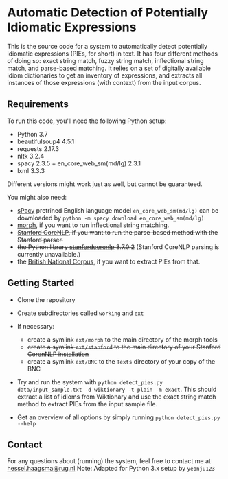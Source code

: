 # Automatic Detection of Potentially Idiomatic Expressions
This is the source code for a system to automatically detect potentially idiomatic expressions (PIEs, for short) in text. It has four different methods of doing so: exact string match, fuzzy string match, inflectional string match, and parse-based matching. It relies on a set of digitally available idiom dictionaries to get an inventory of expressions, and extracts all instances of those expressions (with context) from the input corpus.

## Requirements 
To run this code, you'll need the following Python setup:
* Python 3.7
* beautifulsoup4 4.5.1
* requests 2.17.3
* nltk 3.2.4
* spacy 2.3.5 + en_core_web_sm(md/lg) 2.3.1 
* lxml 3.3.3

Different versions might work just as well, but cannot be guaranteed. 

You might also need:
* [sPacy](https://spacy.io/models/en) pretrined English language model `en_core_web_sm(md/lg)` can be downloaded by `python -m spacy download en_core_web_sm(md/lg)` 
* [morph](http://users.sussex.ac.uk/~johnca/morph.html), if you want to run inflectional string matching.
* ~~[Stanford CoreNLP](https://stanfordnlp.github.io/CoreNLP/), if you want to run the parse-based method with the Stanford parser.~~
* ~~the Python library [stanfordcorenlp](https://github.com/Lynten/stanford-corenlp) 3.7.0.2~~ (Stanford CoreNLP parsing is currently unavailable.)
* the [British National Corpus](http://www.natcorp.ox.ac.uk/), if you want to extract PIEs from that. 

## Getting Started
- Clone the repository

- Create subdirectories called `working` and `ext`
- If necessary: 
  - create a symlink `ext/morph` to the main directory of the morph tools
  - ~~create a symlink `ext/stanford` to the main directory of your Stanford CorenNLP installation~~
  - create a symlink `ext/BNC` to the `Texts` directory of your copy of the BNC
- Try and run the system with `python detect_pies.py data/input_sample.txt -d wiktionary -t plain -m exact`. This should extract a list of idioms from Wiktionary and use the exact string match method to extract PIEs from the input sample file.
- Get an overview of all options by simply running `python detect_pies.py --help`

## Contact
For any questions about (running) the system, feel free to contact me at hessel.haagsma@rug.nl
Note: Adapted for Python 3.x setup by `yeonju123`
